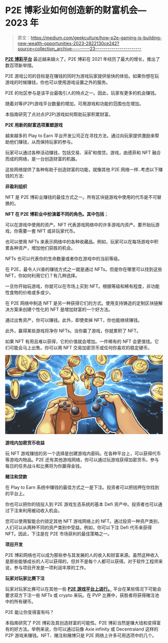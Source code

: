 # P2E 博彩业如何创造新的财富机会— 2023 年

> 原文：<https://medium.com/geekculture/how-p2e-gaming-is-building-new-wealth-opportunities-2023-2822130ce242?source=collection_archive---------23----------------------->

[**P2E 博彩平台**](https://www.turnkeytown.com/nft-gaming-platform-development) 最近越来越火了。P2E 博彩在 2021 年经历了最大的增长，推出了数百项新举措。

P2E 游戏公司的目标是在赚钱的同时为游戏玩家提供愉快的体验。如果你想在玩游戏的时候赚钱，你也可以使用游戏设置之外的服务。

P2E 的社区参与是该平台最吸引人的特点之一。因此，玩家有更多的机会赚钱。

随着对等(P2P)游戏平台数量的增加，可用游戏和功能的范围也在增加。

本指南研究了点对点(P2P)游戏如何帮助玩家积累财富。

**P2E 用新的财富选项重塑游戏**

越来越多的 Play to Earn 平台开发公司正在寻找方法，通过向玩家提供激励来帮助他们赚钱，从而保持玩家的参与。

玩家可以通过各种活动赚钱，包括交易、采矿和借贷。游戏，由德菲和 NFT 融合而成的网络，是一台创造财富的机器。

这些网络提供了各种有助于创造财富的功能，就像其他 P2E 网络一样..考虑以下赚钱的方法:

**非盈利组织**

NFT 是 P2E 博彩业赚钱的最佳方式之一。所有区块链游戏中使用的代币是不可替换的。

**NFT 在 P2E 博彩业中扮演着不同的角色。其中包括**；

可以在游戏中使用的资产。NFT 代表游戏网络中的许多游戏内资产。要开始玩游戏，你需要一套 NFT 或非玩家代币。

也可以使用 NFTs 来表示网络中的各种收藏品。例如，玩家可以在每场游戏中积累各种资产，增加他们获胜的机会。

NFTs 也可以代表你的生命数量或者你在游戏中的当前等级。

在 P2E，最令人兴奋的赚钱方式之一就是通过 NFTs。但是你在哪里可以找到这些 NFT，你如何利用它们？有几种选择。

一旦你开始玩游戏，你就可以在市场上买到 NFT。根据等级和稀有程度，非功能性食物的价格或多或少。

在 P2E 网络中制造 NFT 是另一种获得它们的方式。使用支持铸造的定制区块链解决方案来创建个性化的 NFT 是增加财富的一个好方法。

通过出售资产，你可以赚钱。此外，即使卖掉 NFT，你也能继续赚钱。

此外，赢得某些游戏将净你 NFTs。当你赢了游戏，你就累积了 NFT。

如果 NFT 有用且难以获得，它的价值就会增加。一件稀有的 NFT 会更值钱。它们可能会马上出售。你可以用 NFT 交易加密货币或任何你喜欢的稳定硬币。

![](img/4e2049f921f9fb4c77931b661ef89cca.png)

**游戏内加密货币收益**

玩 NFT 游戏赚钱的另一个选择是创建游戏内密码。在各种平台上，可以获得代币等游戏内物品。P2E 还有其他游戏网络，你可以通过玩游戏获得加密货币。参与每日的任务战斗和比赛将为你赢得金钱。

**赌注和贷款**

在 Play to Earn 系统中赚钱的最佳方式之一是下注。投资者可以把钱押在你找到的平台上。

你也可以把你的钱投入到 P2E 游戏生态系统的基本 Defi 资产中。投资者也可以通过下注来利用被动收入机会。

您可以使用智能合约锁定其他 NFT 游戏网络上的 NFT。通过投资一种资产类别，人们可以从两种不同的资产类别中受益。例如，你可以下注 Defi 代币来获得 NFT。因此，下注是在 P2E 市场获利的最佳策略之一。

**项目开发**

P2E 博彩网络也可以成为那些参与其发展的人的收入和财富来源。虽然这种收入是那些能够成长的人可以获得的，但并不是每个人都可以获得。对于软件工程师来说，参与项目开发是一项利润丰厚的工作。

**玩家对玩家比赛下注**

玩家对玩家比赛可以在其他一些 [**P2E 游戏平台上进行。**](https://www.turnkeytown.com/nft-gaming-platform-development) 平台在某些情况下可能会要求双方下注一些 NFTs 或 crypto 来玩。在 PVP 比赛中，获胜者将获得赌注池中的所有硬币。

P2E 能让你变得富有吗？

本指南研究了 P2E 博彩及其创造财富的可能性。P2E 博彩当然是赚大钱和变得富有的好方法。举例来说，你可以通过玩像 Axie infinity 或 Decentraland 这样的 P2P 游戏来赚钱。NFT、赌注和赌博只是 P2E 网络上许多可用选项中的几个。
